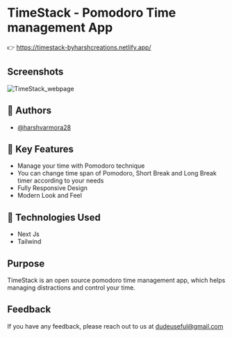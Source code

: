 
# TimeStack - Pomodoro Time management App

👉 https://timestack-byharshcreations.netlify.app/


## Screenshots

![TimeStack_webpage](https://user-images.githubusercontent.com/82329898/156140396-11574b8f-8253-463f-8075-c9a3fd842bec.png)


## 🔨 Authors

- [@harshvarmora28](https://www.github.com/harshvarmora28)


## 🤖 Key Features

- Manage your time with Pomodoro technique
- You can change time span of Pomodoro, Short Break and Long Break timer according to your needs
- Fully Responsive Design
- Modern Look and Feel


## 🚀 Technologies Used

- Next Js
- Tailwind


## Purpose

TimeStack is an open source pomodoro time management app, which helps managing distractions and control your time.

  
## Feedback

If you have any feedback, please reach out to us at dudeuseful@gmail.com


